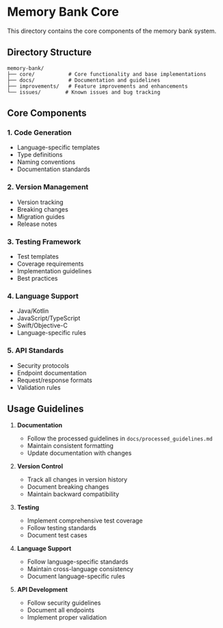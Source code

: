 # Memory Bank Core

This directory contains the core components of the memory bank system.

## Directory Structure

```
memory-bank/
├── core/           # Core functionality and base implementations
├── docs/           # Documentation and guidelines
├── improvements/   # Feature improvements and enhancements
└── issues/        # Known issues and bug tracking
```

## Core Components

### 1. Code Generation

- Language-specific templates
- Type definitions
- Naming conventions
- Documentation standards

### 2. Version Management

- Version tracking
- Breaking changes
- Migration guides
- Release notes

### 3. Testing Framework

- Test templates
- Coverage requirements
- Implementation guidelines
- Best practices

### 4. Language Support

- Java/Kotlin
- JavaScript/TypeScript
- Swift/Objective-C
- Language-specific rules

### 5. API Standards

- Security protocols
- Endpoint documentation
- Request/response formats
- Validation rules

## Usage Guidelines

1. **Documentation**

   - Follow the processed guidelines in `docs/processed_guidelines.md`
   - Maintain consistent formatting
   - Update documentation with changes

2. **Version Control**

   - Track all changes in version history
   - Document breaking changes
   - Maintain backward compatibility

3. **Testing**

   - Implement comprehensive test coverage
   - Follow testing standards
   - Document test cases

4. **Language Support**

   - Follow language-specific standards
   - Maintain cross-language consistency
   - Document language-specific rules

5. **API Development**
   - Follow security guidelines
   - Document all endpoints
   - Implement proper validation
